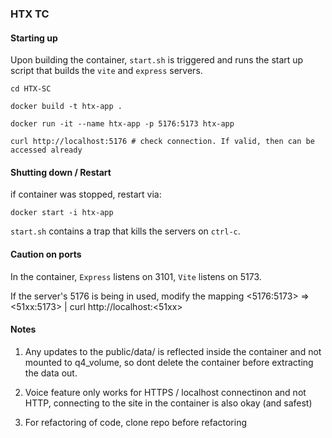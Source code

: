 ### HTX TC 

#### Starting up 

Upon building the container, `start.sh` is triggered and runs the start up script that builds the `vite` and `express` servers. 

```
cd HTX-SC 

docker build -t htx-app .

docker run -it --name htx-app -p 5176:5173 htx-app

curl http://localhost:5176 # check connection. If valid, then can be accessed already
```

#### Shutting down / Restart 

if container was stopped, restart via: 
```
docker start -i htx-app 
```

`start.sh` contains a trap that kills the servers on `ctrl-c`. 

#### Caution on ports 
In the container, `Express` listens on 3101, `Vite` listens on 5173. 

If the server's 5176 is being in used, modify the mapping <5176:5173> => <51xx:5173> | curl http://localhost:<51xx>


#### Notes
1. Any updates to the public/data/ is reflected inside the container and not mounted to q4_volume, so dont delete the container before extracting the data out. 

2. Voice feature only works for HTTPS / localhost connectinon and not HTTP, connecting to the site in the container is also okay (and safest)

3. For refactoring of code, clone repo before refactoring 